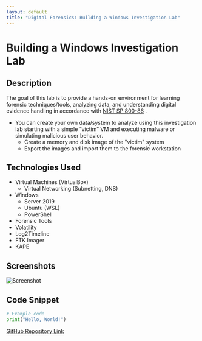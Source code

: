 ```yaml
---
layout: default
title: "Digital Forensics: Building a Windows Investigation Lab"
---
```


# Building a Windows Investigation Lab

## Description
The goal of this lab is to provide a hands-on environment for learning forensic techniques/tools, analyzing data, and understanding digital evidence handling in accordance with [NIST SP 800-86](https://nvlpubs.nist.gov/nistpubs/legacy/sp/nistspecialpublication800-86.pdf)
.

- You can create your own data/system to analyze using this investigation lab starting with a simple “victim” VM and executing malware or simulating malicious user behavior.
    * Create a memory and disk image of the "victim" system
    * Export the images and import them to the forensic workstation

## Technologies Used
- Virtual Machines (VirtualBox)
  - Virtual Networking (Subnetting, DNS)
- Windows
  - Server 2019
  - Ubuntu (WSL)
  - PowerShell
- Forensic Tools
-   Volatility
-   Log2Timeline
-   FTK Imager
-   KAPE

## Screenshots
![Screenshot](url_to_screenshot)

## Code Snippet
```python
# Example code
print("Hello, World!")
```

[GitHub Repository Link](#)
